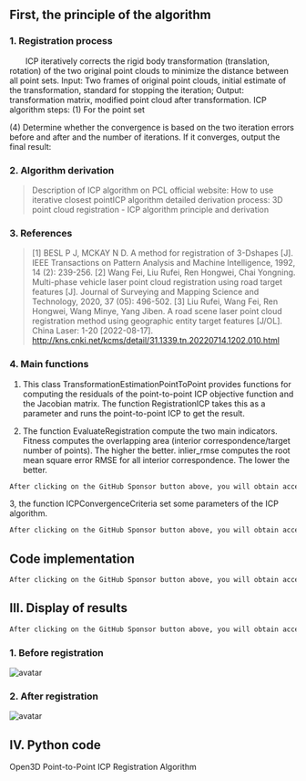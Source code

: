 ##  First, the principle of the algorithm 

###  1. Registration process 

  ICP iteratively corrects the rigid body transformation (translation, rotation) of the two original point clouds to minimize the distance between all point sets. Input: Two frames of original point clouds, initial estimate of the transformation, standard for stopping the iteration; Output: transformation matrix, modified point cloud after transformation. ICP algorithm steps: (1) For the point set 

(4) Determine whether the convergence is based on the two iteration errors before and after and the number of iterations. If it converges, output the final result: 

###  2. Algorithm derivation 

>  Description of ICP algorithm on PCL official website: How to use iterative closest pointICP algorithm detailed derivation process: 3D point cloud registration - ICP algorithm principle and derivation 

###  3. References 

>  [1] BESL P J, MCKAY N D. A method for registration of 3-Dshapes [J]. IEEE Transactions on Pattern Analysis and Machine Intelligence, 1992, 14 (2): 239-256. [2] Wang Fei, Liu Rufei, Ren Hongwei, Chai Yongning. Multi-phase vehicle laser point cloud registration using road target features [J]. Journal of Surveying and Mapping Science and Technology, 2020, 37 (05): 496-502. [3] Liu Rufei, Wang Fei, Ren Hongwei, Wang Minye, Yang Jiben. A road scene laser point cloud registration method using geographic entity target features [J/OL]. China Laser: 1-20 [2022-08-17]. http://kns.cnki.net/kcms/detail/31.1339.tn.20220714.1202.010.html 

###  4. Main functions 

1. This class TransformationEstimationPointToPoint provides functions for computing the residuals of the point-to-point ICP objective function and the Jacobian matrix. The function RegistrationICP takes this as a parameter and runs the point-to-point ICP to get the result. 

2. The function EvaluateRegistration compute the two main indicators. Fitness computes the overlapping area (interior correspondence/target number of points). The higher the better. inlier_rmse computes the root mean square error RMSE for all interior correspondence. The lower the better. 

 ```python  
After clicking on the GitHub Sponsor button above, you will obtain access permissions to my private code repository ( https://github.com/slowlon/my_code_bar ) to view this blog code. By searching the code number of this blog, you can find the code you need, code number is: 2024020309574588688
 ```  
3, the function ICPConvergenceCriteria set some parameters of the ICP algorithm. 

 ```python  
After clicking on the GitHub Sponsor button above, you will obtain access permissions to my private code repository ( https://github.com/slowlon/my_code_bar ) to view this blog code. By searching the code number of this blog, you can find the code you need, code number is: 2024020309574588688
 ```  
##  Code implementation 

 ```python  
After clicking on the GitHub Sponsor button above, you will obtain access permissions to my private code repository ( https://github.com/slowlon/my_code_bar ) to view this blog code. By searching the code number of this blog, you can find the code you need, code number is: 2024020309574588688
 ```  
##  III. Display of results 

 ```python  
After clicking on the GitHub Sponsor button above, you will obtain access permissions to my private code repository ( https://github.com/slowlon/my_code_bar ) to view this blog code. By searching the code number of this blog, you can find the code you need, code number is: 2024020309574588688
 ```  
###  1. Before registration 

![avatar]( bd1a1e7e95ac4d37b2f5df6844ba5302.png) 

###  2. After registration 

![avatar]( 473bf598c21a483ab19893a64c31a305.png) 

##  IV. Python code 

Open3D Point-to-Point ICP Registration Algorithm 

